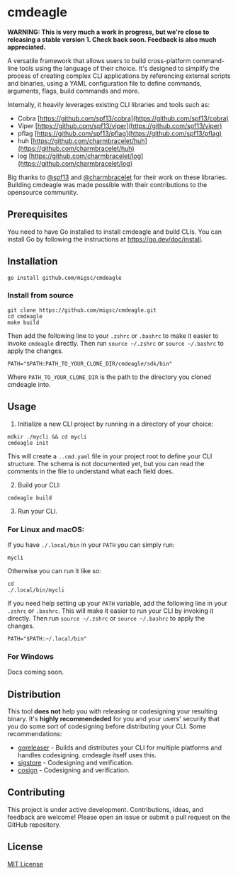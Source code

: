 # cmdeagle

**WARNING: This is very much a work in progress, but we're close to releasing a stable version 1. Check back soon. Feedback is also much appreciated.**

A versatile framework that allows users to build cross-platform command-line tools using the language of their choice. It's designed to simplify the process of creating complex CLI applications by referencing external scripts and  binaries, using a YAML configuration file to define commands, arguments, flags, build commands and more.

Internally, it heavily leverages existing CLI libraries and tools such as:

  - Cobra [https://github.com/spf13/cobra](https://github.com/spf13/cobra)
  - Viper [https://github.com/spf13/viper](https://github.com/spf13/viper)
  - pflag [https://github.com/spf13/pflag](https://github.com/spf13/pflag)
  - huh [https://github.com/charmbracelet/huh](https://github.com/charmbracelet/huh)
  - log [https://github.com/charmbracelet/log](https://github.com/charmbracelet/log)

Big thanks to [@spf13](https://github.com/spf13) and [@charmbracelet](https://github.com/charmbracelet) for their work on these libraries. Building cmdeagle was made possible with their contributions to the opensource community. 

## Prerequisites

You need to have Go installed to install cmdeagle and build CLIs. You can install Go by following the instructions at https://go.dev/doc/install.

## Installation

```
go install github.com/migsc/cmdeagle
```

### Install from source

```
git clone https://github.com/migsc/cmdeagle.git
cd cmdeagle
make build
```

Then add the following line to your `.zshrc` or `.bashrc` to make it easier to invoke `cmdeagle` directly. Then run `source ~/.zshrc` or `source ~/.bashrc` to apply the changes.

```
PATH="$PATH:PATH_TO_YOUR_CLONE_DIR/cmdeagle/sdk/bin"
```

Where `PATH_TO_YOUR_CLONE_DIR` is the path to the directory you cloned cmdeagle into.

## Usage

1. Initialize a new CLI project by running in a directory of your choice:

```
mdkir ./mycli && cd mycli
cmdeagle init
```

This will create a `..cmd.yaml` file in your project root to define your CLI structure. The schema is not documented yet, but you can read the comments in the file to understand what each field does.

2. Build your CLI:

```
cmdeagle build
```

3. Run your CLI.

### For Linux and macOS:


If you have `./.local/bin` in your `PATH` you can simply run:

```
mycli
```

Otherwise you can run it like so:

```
cd
./.local/bin/mycli
```

If you need help setting up your `PATH` variable, add the following line in your `.zshrc` or `.bashrc`. This will make  it easier to run your CLI by invoking it directly. Then run `source ~/.zshrc` or `source ~/.bashrc` to apply the  changes.

```
PATH="$PATH:~/.local/bin"
```


### For Windows

Docs coming soon.


## Distribution

This tool **does not** help you with releasing or codesigning your resulting binary. It's **highly recommendeded** for you and your users' security that you do some sort of codesigning before distributing your CLI. Some recommendations:

- [goreleaser](https://goreleaser.com/) - Builds and distributes your CLI for multiple platforms and handles codesigning. cmdeagle itself uses this.
- [sigstore](https://sigstore.dev/) - Codesigning and verification.
- [cosign](https://github.com/sigstore/cosign) - Codesigning and verification.

## Contributing

This project is under active development. Contributions, ideas, and feedback are welcome! Please open an issue or submit a pull request on the GitHub repository.

## License

[MIT License](LICENSE)
